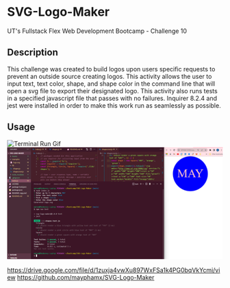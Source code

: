 # SVG-Logo-Maker
UT's Fullstack Flex Web Development Bootcamp - Challenge 10

## Description
This challenge was created to build logos upon users specific requests to prevent an outside source creating logos. This activity allows the user to input text, text color, shape, and shape color in the command line that will open a svg file to export their designated logo. This activity also runs tests in a specified javascript file that passes with no failures. Inquirer 8.2.4 and jest were installed in order to make this work run as seamlessly as possible. 

## Usage
![Terminal Run Gif](./assets/Images/svg%20test%20run.gif)
![Terminal Screenshot](./assets/Images/terminal%20pic.png)

https://drive.google.com/file/d/1zuxja4vwXu897WxFSa1k4PG0bqVkYcmi/view
https://github.com/mayphamx/SVG-Logo-Maker 